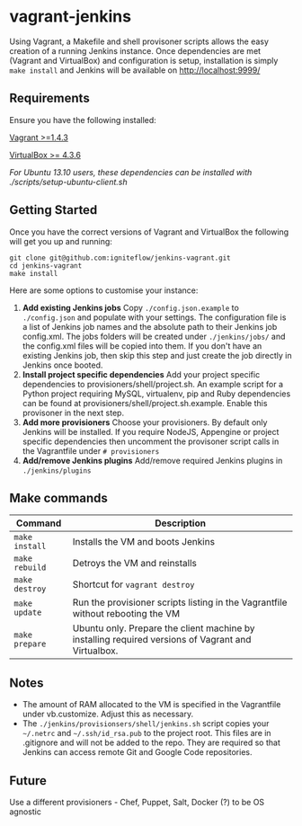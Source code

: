 # vagrant-jenkins

Using Vagrant, a Makefile and shell provisoner scripts allows the easy creation of a running Jenkins instance.  Once dependencies are met (Vagrant and VirtualBox) and configuration is setup, installation is simply `make install` and Jenkins will be available on [http://localhost:9999/](http://localhost:9999/)

## Requirements

Ensure you have the following installed:


[Vagrant >=1.4.3](http://www.vagrantup.com/downloads.html)

[VirtualBox >= 4.3.6](https://www.virtualbox.org/wiki/Downloads)


_For Ubuntu 13.10 users, these dependencies can be installed with ./scripts/setup-ubuntu-client.sh_

## Getting Started

Once you have the correct versions of Vagrant and VirtualBox the following will get you up and running:

    git clone git@github.com:igniteflow/jenkins-vagrant.git
    cd jenkins-vagrant
    make install

Here are some options to customise your instance:

1.  **Add existing Jenkins jobs** Copy `./config.json.example` to `./config.json` and populate with your settings.  The configuration file is a list of Jenkins job names and the absolute path to their Jenkins job config.xml.  The jobs folders will be created under `./jenkins/jobs/` and the config.xml files will be copied into them.  If you don't have an existing Jenkins job, then skip this step and just create the job directly in Jenkins once booted.
2.  **Install project specific dependencies** Add your project specific dependencies to provisioners/shell/project.sh.  An example script for a Python project requiring MySQL, virtualenv, pip and Ruby dependencies can be found at provisioners/shell/project.sh.example.  Enable this provisoner in the next step.
3.  **Add more provisioners** Choose your provisioners.  By default only Jenkins will be installed.  If you require NodeJS, Appengine or project specific dependencies then uncomment the provisoner script calls in the Vagrantfile under `# provisioners`
4.  **Add/remove Jenkins plugins** Add/remove required Jenkins plugins in `./jenkins/plugins`

## Make commands

Command | Description
--------|---------------------------------------
`make install` | Installs the VM and boots Jenkins
`make rebuild` | Detroys the VM and reinstalls
`make destroy` | Shortcut for `vagrant destroy`
`make update`  | Run the provisioner scripts listing in the Vagrantfile without rebooting the VM
`make prepare` | Ubuntu only.  Prepare the client machine by installing required versions of Vagrant and Virtualbox.


## Notes

- The amount of RAM allocated to the VM is specified in the Vagrantfile under vb.customize.  Adjust this as necessary.
- The `./jenkins/provisionsers/shell/jenkins.sh` script copies your `~/.netrc` and `~/.ssh/id_rsa.pub` to the project
root.  This files are in .gitignore and will not be added to the repo.  They are required so that Jenkins can access
remote Git and Google Code repositories.

## Future

Use a different provisioners - Chef, Puppet, Salt, Docker (?) to be OS agnostic
